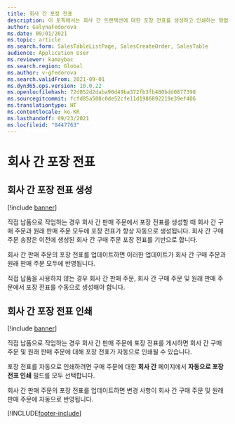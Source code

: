 ```yaml
---
title: 회사 간 포장 전표
description: 이 토픽에서는 회사 간 트랜잭션에 대한 포장 전표를 생성하고 인쇄하는 방법에 대해 설명합니다.
author: GalynaFedorova
ms.date: 09/01/2021
ms.topic: article
ms.search.form: SalesTableListPage, SalesCreateOrder, SalesTable
audience: Application User
ms.reviewer: kamaybac
ms.search.region: Global
ms.author: v-gfedorova
ms.search.validFrom: 2021-09-01
ms.dyn365.ops.version: 10.0.22
ms.openlocfilehash: 72d052d2daba90d49ba372fb3fb480bdd0877398
ms.sourcegitcommit: fcfd85a508c0de52cfe11d1986892219e39ef406
ms.translationtype: HT
ms.contentlocale: ko-KR
ms.lasthandoff: 09/23/2021
ms.locfileid: "8447763"
---
```

# <a name="intercompany-packing-slips"></a>회사 간 포장 전표

## <a name="generate-intercompany-packing-slips"></a>회사 간 포장 전표 생성

[!include [banner](../../includes/banner.md)]

직접 납품으로 작업하는 경우 회사 간 판매 주문에서 포장 전표를 생성할 때 회사 간 구매 주문과 원래 판매 주문 모두에 포장 전표가 항상 자동으로 생성됩니다. 회사 간 구매 주문 송장은 이전에 생성된 회사 간 구매 주문 포장 전표를 기반으로 합니다.

회사 간 판매 주문의 포장 전표를 업데이트하면 이러한 업데이트가 회사 간 구매 주문과 원래 판매 주문 모두에 반영됩니다.

직접 납품을 사용하지 않는 경우 회사 간 판매 주문, 회사 간 구매 주문 및 원래 판매 주문에서 포장 전표를 수동으로 생성해야 합니다.

## <a name="print-intercompany-packing-slips"></a>회사 간 포장 전표 인쇄

[!include [banner](../../includes/banner.md)]

직접 납품으로 작업하는 경우 회사 간 판매 주문에 포장 전표를 게시하면 회사 간 구매 주문 및 원래 판매 주문에 대해 포장 전표가 자동으로 인쇄될 수 있습니다.

포장 전표를 자동으로 인쇄하려면 구매 주문에 대한 **회사 간** 페이지에서 **자동으로 포장 전표 인쇄** 필드를 모두 선택합니다.

회사 간 판매 주문의 포장 전표를 업데이트하면 변경 사항이 회사 간 구매 주문 및 원래 판매 주문에 자동으로 반영됩니다.

[!INCLUDE[footer-include](../../includes/footer-banner.md)]

